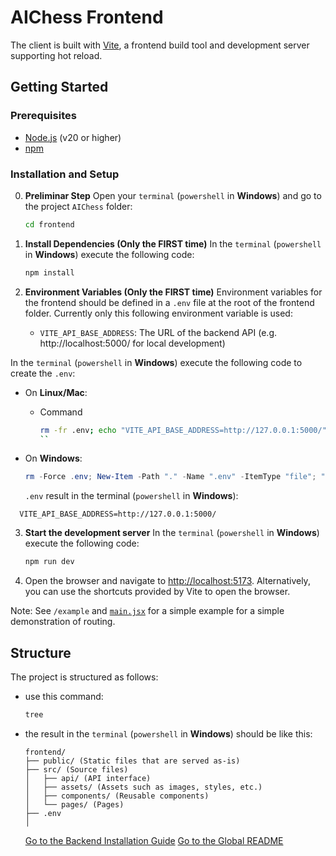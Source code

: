 # AIChess Frontend

The client is built with [Vite](https://vitejs.dev/), a frontend build tool and development server supporting hot reload.

## Getting Started

### Prerequisites

- [Node.js](https://nodejs.org/) (v20 or higher)
- [npm](https://www.npmjs.com/)

### Installation and Setup

0. **Preliminar Step**
   Open your `terminal` (`powershell` in **Windows**) and go to the project `AIChess` folder:

   ```bash
   cd frontend
   ```
1. **Install Dependencies (Only the FIRST time)**
   In the `terminal` (`powershell` in **Windows**) execute the following code:

   ```bash
   npm install
   ```
2. **Environment Variables (Only the FIRST time)**
   Environment variables for the frontend should be defined in a `.env` file at the root of the frontend folder. Currently only this following environment variable is used:

   - `VITE_API_BASE_ADDRESS`: The URL of the backend API (e.g. http://localhost:5000/ for local development)

  In the `terminal` (`powershell` in **Windows**) execute the following code to create the `.env`:

- On **Linux/Mac**:

  - Command
    ```bash
    rm -fr .env; echo "VITE_API_BASE_ADDRESS=http://127.0.0.1:5000/" >> .env; cat .env
    ``
    ```
- On **Windows**:

  ```powershell
  rm -Force .env; New-Item -Path "." -Name ".env" -ItemType "file"; "VITE_API_BASE_ADDRESS=http://127.0.0.1:5000/" | Out-File -FilePath .env; cat .env
  ```

  `.env` result in the terminal (`powershell` in **Windows**):

```plain
  VITE_API_BASE_ADDRESS=http://127.0.0.1:5000/
```

3. **Start the development server**
   In the `terminal` (`powershell` in **Windows**) execute the following code:

   ```bash
   npm run dev
   ```
4. Open the browser and navigate to [http://localhost:5173](http://localhost:5173). Alternatively, you can use the shortcuts provided by Vite to open the browser.

Note: See `/example` and [`main.jsx`](src/main.jsx) for a simple example for a simple demonstration of routing.

## Structure

The project is structured as follows:

- use this command:
  ```bash
  tree
  ```
- the result in the `terminal` (`powershell` in **Windows**) should be like this:
  ```plain
  frontend/
  ├── public/ (Static files that are served as-is)
  ├── src/ (Source files)
  │   ├── api/ (API interface)
  │   ├── assets/ (Assets such as images, styles, etc.)
  │   ├── components/ (Reusable components)
  │   └── pages/ (Pages)  
  ├── .env
  │ 
  ```

  [Go to the Backend Installation Guide](./../backend/README.md)
  [Go to the Global README](./../README.md)
